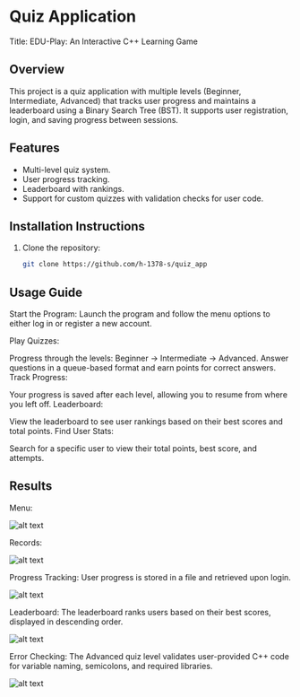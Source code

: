 # Quiz Application
   Title: EDU-Play: An Interactive C++ Learning Game

## Overview
This project is a quiz application with multiple levels (Beginner, Intermediate, Advanced) that tracks user progress and maintains a leaderboard using a Binary Search Tree (BST). It supports user registration, login, and saving progress between sessions.

## Features
- Multi-level quiz system.
- User progress tracking.
- Leaderboard with rankings.
- Support for custom quizzes with validation checks for user code.

## Installation Instructions
1. Clone the repository:
   ```bash
   git clone https://github.com/h-1378-s/quiz_app

## Usage Guide
Start the Program:
Launch the program and follow the menu options to either log in or register a new account.

Play Quizzes:

Progress through the levels: Beginner → Intermediate → Advanced.
Answer questions in a queue-based format and earn points for correct answers.
Track Progress:

Your progress is saved after each level, allowing you to resume from where you left off.
Leaderboard:

View the leaderboard to see user rankings based on their best scores and total points.
Find User Stats:

Search for a specific user to view their total points, best score, and attempts.

## Results

Menu:

![alt text](image-3.png)

Records:

![alt text](image-1.png)

Progress Tracking: User progress is stored in a file and retrieved upon login.

![alt text](image-2.png)

Leaderboard: The leaderboard ranks users based on their best scores, displayed in descending order.

![alt text](image.png)

Error Checking: The Advanced quiz level validates user-provided C++ code for variable naming, semicolons, and required libraries.

![alt text](image-4.png)


